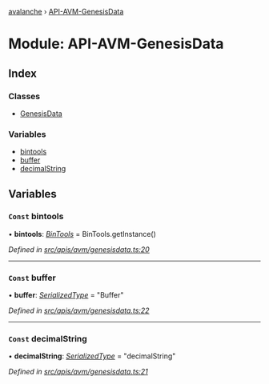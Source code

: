 [avalanche](../README.md) › [API-AVM-GenesisData](api_avm_genesisdata.md)

# Module: API-AVM-GenesisData

## Index

### Classes

* [GenesisData](../classes/api_avm_genesisdata.genesisdata.md)

### Variables

* [bintools](api_avm_genesisdata.md#const-bintools)
* [buffer](api_avm_genesisdata.md#const-buffer)
* [decimalString](api_avm_genesisdata.md#const-decimalstring)

## Variables

### `Const` bintools

• **bintools**: *[BinTools](../classes/utils_bintools.bintools.md)* = BinTools.getInstance()

*Defined in [src/apis/avm/genesisdata.ts:20](https://github.com/ava-labs/avalanchejs/blob/5511161/src/apis/avm/genesisdata.ts#L20)*

___

### `Const` buffer

• **buffer**: *[SerializedType](utils_serialization.md#serializedtype)* = "Buffer"

*Defined in [src/apis/avm/genesisdata.ts:22](https://github.com/ava-labs/avalanchejs/blob/5511161/src/apis/avm/genesisdata.ts#L22)*

___

### `Const` decimalString

• **decimalString**: *[SerializedType](utils_serialization.md#serializedtype)* = "decimalString"

*Defined in [src/apis/avm/genesisdata.ts:21](https://github.com/ava-labs/avalanchejs/blob/5511161/src/apis/avm/genesisdata.ts#L21)*
